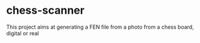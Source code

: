 # chess-scanner
This project aims at generating a FEN file from a photo from a chess board, digital or real
